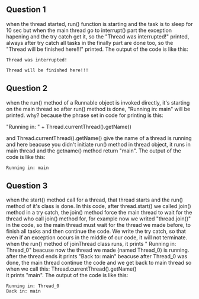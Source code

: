 ## Question 1
when the thread started, run() function is starting and the task is to sleep for 10 sec but when the main thread go to interrupt() part the exception hapening and the try catch get it, so the "Thread was interrupted!" printed, always after try catch all tasks in the finally part are done too, so the "Thread will be finished here!!!" printed.
The output of the code is like this:

    Thread was interrupted!

    Thread will be finished here!!!

## Question 2
when the run() method of a Runnable object is invoked directly, it's starting on the main thread so after run() method is done, "Running in: main" will be printed.
why? because the phrase set in code for printing is this:

 "Running in: " + Thread.currentThread().getName() 
 
 and Thread.currentThread().getName() give the name of a thread is running and here beacuse you didn't initiate run() method in thread object, it runs in main thread and the getname() method return "main".
The output of the code is like this:

    Running in: main

## Question 3    
when the start() method call for a thread, that thread starts and the run() method of it's class is done.
In this code, after thread.start() we called join() method in a try catch, the join() method force the main thread to wait for the thread who call join() method for, for example now we writed "thread.join()" in the code, so the main thread must wait for the thread we made before, to finish all tasks and then continue the code.
We write the try catch, so that even if an exception occurs in the middle of our code, it will not terminate.
when the run() method of joinThread class runs, it prints " Running in: Thread_0" beacuse now the thread we made (named Thread_0) is running.
after the thread ends it prints "Back to: main" beacuse after Thread_0 was done, the main thread continue the code and we get back to main thread so when we call this:
Thread.currentThread().getName()  
it prints "main".
The output of the code is like this:

    Running in: Thread_0
    Back in: main
    
